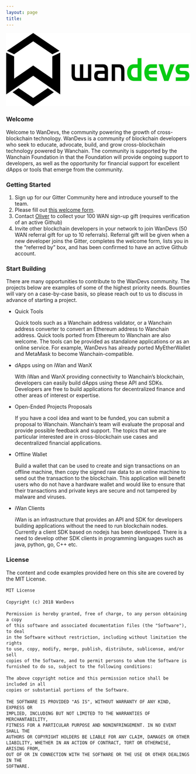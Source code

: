 ```yaml
---
layout: page
title: 
---
```

<img src="/img/wandevs.jpeg" alt="Logo" height="200"/>

### Welcome

Welcome to WanDevs, the community powering the growth of cross-blockchain technology. WanDevs is a community of blockchain developers who seek to educate, advocate, build, and grow cross-blockchain technology powered by Wanchain. The community is supported by the Wanchain Foundation in that the Foundation will provide ongoing support to developers, as well as the opportunity for financial support for excellent dApps or tools that emerge from the community.

### Getting Started

1.	Sign up for our Gitter Community here and introduce yourself to the team.
2.	Please fill out <a href="https://goo.gl/forms/EKfezdardvMldK0u2" target="_blank" rel="noopener noreferrer" role="link" tabindex="0">this welcome form</a>.
3.	Contact [Oliver](oliver@wanchain.org) to collect your 100 WAN sign-up gift (requires verification of an active Github)
4.	Invite other blockchain developers in your network to join WanDevs (50 WAN referral gift for up to 10 referrals). Referral gift will be given when a new developer joins the Gitter, completes the welcome form, lists you in the “referred by” box, and has been confirmed to have an active Github account.

### Start Building
There are many opportunities to contribute to the WanDevs community. The projects below are examples of some of the highest priority needs. Bounties will vary on a case-by-case basis, so please reach out to us to discuss in advance of starting a project.

- Quick Tools

  Quick tools such as a Wanchain address validator, or a Wanchain address converter to convert an Ethereum address to Wanchain address. Quick tools ported from Ethereum to Wanchain are also welcome.  The tools can be provided as standalone applications or as an online service. For example, WanDevs has already ported MyEtherWallet and MetaMask to become Wanchain-compatible.
- dApps using on iWan and WanX
  
  With iWan and WanX providing connectivity to Wanchain’s blockchain, developers can easily build dApps using these API and SDKs.  Developers are free to build applications for decentralized finance and other areas of interest or expertise.

- Open-Ended Projects Proposals

  If you have a cool idea and want to be funded, you can submit a proposal to Wanchain. Wanchain’s team will evaluate the proposal and provide possible feedback and support.  The topics that we are particular interested are in cross-blockchain use cases and decentralized financial applications.

- Offline Wallet

  Build a wallet that can be used to create and sign transactions on an offline machine, then copy the signed raw data to an online machine to send out the transaction to the blockchain. This application will benefit users who do not have a hardware wallet and would like to ensure that their transactions and private keys are secure and not tampered by malware and viruses.
- iWan Clients

  iWan is an infrastructure that provides an API and SDK for developers building applications without the need to run blockchain nodes. Currently a client SDK based on nodejs has been developed. There is a need to develop other SDK clients in programming languages such as java, python, go, C++ etc.

### License

The content and code examples provided here on this site are covered by the MIT License.

    MIT License

    Copyright (c) 2018 WanDevs

    Permission is hereby granted, free of charge, to any person obtaining a copy
    of this software and associated documentation files (the "Software"), to deal
    in the Software without restriction, including without limitation the rights
    to use, copy, modify, merge, publish, distribute, sublicense, and/or sell
    copies of the Software, and to permit persons to whom the Software is
    furnished to do so, subject to the following conditions:

    The above copyright notice and this permission notice shall be included in all
    copies or substantial portions of the Software.

    THE SOFTWARE IS PROVIDED "AS IS", WITHOUT WARRANTY OF ANY KIND, EXPRESS OR
    IMPLIED, INCLUDING BUT NOT LIMITED TO THE WARRANTIES OF MERCHANTABILITY,
    FITNESS FOR A PARTICULAR PURPOSE AND NONINFRINGEMENT. IN NO EVENT SHALL THE
    AUTHORS OR COPYRIGHT HOLDERS BE LIABLE FOR ANY CLAIM, DAMAGES OR OTHER
    LIABILITY, WHETHER IN AN ACTION OF CONTRACT, TORT OR OTHERWISE, ARISING FROM,
    OUT OF OR IN CONNECTION WITH THE SOFTWARE OR THE USE OR OTHER DEALINGS IN THE
    SOFTWARE.
